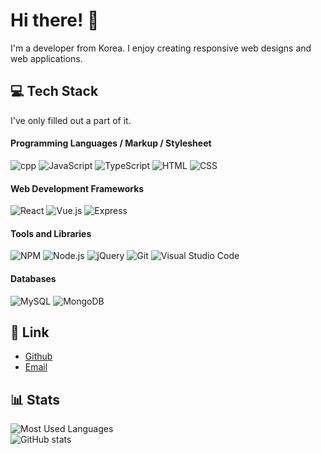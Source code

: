 # Hi there! 👋

I'm a developer from Korea. I enjoy creating responsive web designs and web applications.

## 💻 Tech Stack

I've only filled out a part of it.

#### Programming Languages / Markup / Stylesheet

![cpp](https://img.shields.io/badge/C++-00599C?style=for-the-badge&logo=c%2B%2B&logoColor=white)
![JavaScript](https://img.shields.io/badge/JavaScript-F7DF1E.svg?&style=for-the-badge&logo=javascript&logoColor=black)
![TypeScript](https://img.shields.io/badge/TypeScript-007ACC?style=for-the-badge&logo=typescript&logoColor=white)
![HTML](https://img.shields.io/badge/HTML-E34F26.svg?style=for-the-badge&logo=html5&logoColor=white)
![CSS](https://img.shields.io/badge/CSS-1572B6.svg?style=for-the-badge&logo=css3&logoColor=white)

#### Web Development Frameworks

![React](https://img.shields.io/badge/React-61DAFB.svg?&style=for-the-badge&logo=react&logoColor=black)
![Vue.js](https://img.shields.io/badge/Vue.js-4FC08D?style=for-the-badge&logo=vuedotjs&logoColor=white)
![Express](https://img.shields.io/badge/Express-black?style=for-the-badge&logo=express&logoColor=white)

#### Tools and Libraries

![NPM](https://img.shields.io/badge/npm-CB3837?style=for-the-badge&logo=npm&logoColor=white)
![Node.js](https://img.shields.io/badge/Node.js_-43853D.svg?&style=for-the-badge&logo=node.js&logoColor=white)
![jQuery](https://img.shields.io/badge/jQuery-0769AD?style=for-the-badge&logo=jquery&logoColor=white)
![Git](https://img.shields.io/badge/git-F05033.svg?style=for-the-badge&logo=git&logoColor=white)
![Visual Studio Code](https://img.shields.io/badge/Visual_Studio_Code-0078d7.svg?style=for-the-badge&logo=visual-studio-code&logoColor=white)


#### Databases

![MySQL](https://img.shields.io/badge/-MySQL-4479A1?style=for-the-badge&logo=mysql&logoColor=white)
![MongoDB](https://img.shields.io/badge/-MongoDB-47A248?style=for-the-badge&logo=mongodb&logoColor=white)


## 🔗 Link

- [Github](https://github.com/khw-dev)
- [Email](mailto:khw.developer@gmail.com)


## 📊 Stats

![Most Used Languages](https://github-readme-stats.vercel.app/api/top-langs/?username=khw-dev&layout=compact)\
![GitHub stats](https://github-readme-stats.vercel.app/api?username=khw-dev&show_icons=true)
